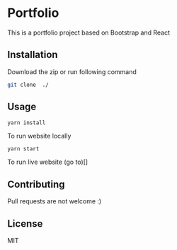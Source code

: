 # Portfolio

This is a portfolio project based on Bootstrap and React

## Installation

Download the zip or run following command

```bash
git clone  ./
```

## Usage

```
yarn install
```

To run website locally

```
yarn start
```

To run live website (go to)[]

## Contributing

Pull requests are not welcome :)

## License

MIT
